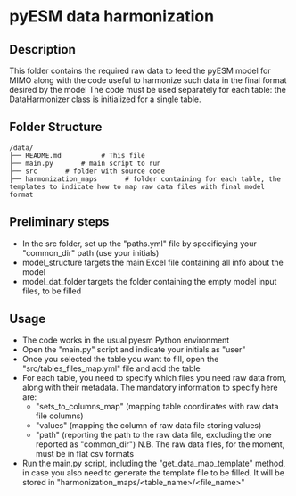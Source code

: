 # pyESM data harmonization

## Description
This folder contains the required raw data to feed the pyESM model for MIMO along with the code useful to harmonize such data in the final format desired by the model
The code must be used separately for each table: the DataHarmonizer class is initialized for a single table.

## Folder Structure
```
/data/
├── README.md          # This file
├── main.py       # main script to run
├── src       # folder with source code
├── harmonization_maps       # folder containing for each table, the templates to indicate how to map raw data files with final model format
```

## Preliminary steps
- In the src folder, set up the "paths.yml" file by specificying your "common_dir" path (use your initials)
- model_structure targets the main Excel file containing all info about the model
- model_dat_folder targets the folder containing the empty model input files, to be filled 

## Usage
- The code works in the usual pyesm Python environment
- Open the "main.py" script and indicate your initials as "user"
- Once you selected the table you want to fill, open the "src/tables_files_map.yml" file and add the table
- For each table, you need to specify which files you need raw data from, along with their metadata. The mandatory information to specify here are:
    - "sets_to_columns_map" (mapping table coordinates with raw data file columns)
    - "values" (mapping the column of raw data file storing values)
    - "path" (reporting the path to the raw data file, excluding the one reported as "common_dir")
N.B. The raw data files, for the moment, must be in flat csv formats
- Run the main.py script, including the "get_data_map_template" method, in case you also need to generate the template file to be filled. It will be stored in "harmonization_maps/<table_name>/<file_name>"


